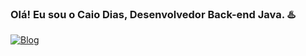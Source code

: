 ### Olá! Eu sou o Caio Dias, Desenvolvedor Back-end Java. ♨️
[![Blog](https://img.shields.io/badge/Instagram-E4405F?style=for-the-badge&logo=instagram&logoColor=white)](https://www.instagram.com/protagonistaaaa/)
